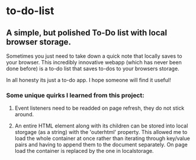 # to-do-list

## A simple, but polished To-Do list with local browser storage.

Sometimes you just need to take down a quick note that locally saves to your browser.
This incredibly innovative webapp (which has never been done before) is a to-do list that saves to-dos to your browsers storage.

In all honesty its just a to-do app. I hope someone will find it useful!

### Some unique quirks I learned from this project:

1. Event listeners need to be readded on page refresh, they do not stick around.

2. An entire HTML element along with its children can be stored into local storgage (as a string) with the 'outerhtml' property. This allowed me to load the whole container at once rather than iterating through key/value pairs and having to append them to the document separately. On page load the container is replaced by the one in localstorage.
